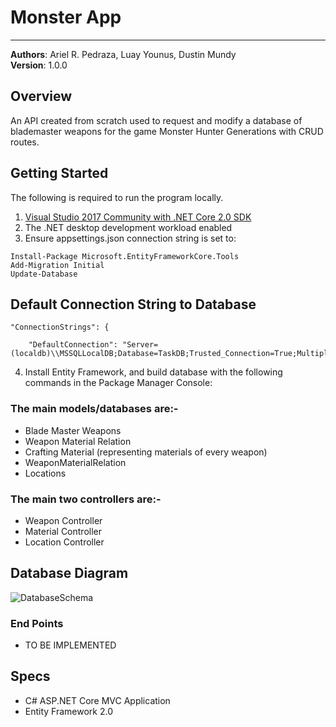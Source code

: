 # Monster App 
-----
**Authors**: Ariel R. Pedraza, Luay Younus, Dustin Mundy<br />
**Version**: 1.0.0

## Overview
An API created from scratch used to request and modify a database of blademaster weapons for the game Monster Hunter Generations with CRUD routes.

## Getting Started
The following is required to run the program locally.
1. [Visual Studio 2017 Community with .NET Core 2.0 SDK](https://www.microsoft.com/net/core#windowscmd)
2. The .NET desktop development workload enabled
3. Ensure appsettings.json connection string is set to:
```
Install-Package Microsoft.EntityFrameworkCore.Tools
Add-Migration Initial
Update-Database
```

## Default Connection String to Database
```
"ConnectionStrings": {

    "DefaultConnection": "Server=(localdb)\\MSSQLLocalDB;Database=TaskDB;Trusted_Connection=True;MultipleActiveResultSets=true"
```

4. Install Entity Framework, and build database with the following commands in the Package Manager Console:

### The main models/databases are:-
- Blade Master Weapons
- Weapon Material Relation
- Crafting Material (representing materials of every weapon)
- WeaponMaterialRelation
- Locations

### The main two controllers are:-
- Weapon Controller
- Material Controller
- Location Controller

## Database Diagram
![DatabaseSchema](https://raw.githubusercontent.com/MidTermProject/Monster-Hunter-API/master/Resources/MonsterHunterDBSchema.png?raw=true "MonsterHunter")

### End Points
- TO BE IMPLEMENTED

## Specs
- C# ASP.NET Core MVC Application
- Entity Framework 2.0
